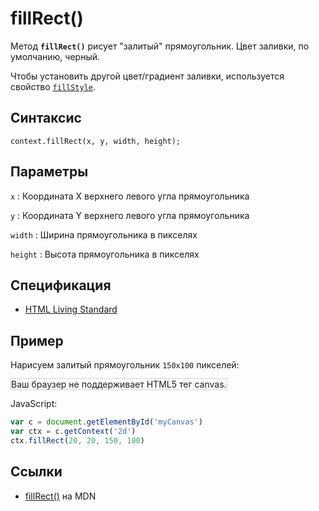 # fillRect()

Метод **`fillRect()`** рисует "залитый" прямоугольник. Цвет заливки, по умолчанию, черный.

Чтобы установить другой цвет/градиент заливки, используется свойство [`fillStyle`](fillstyle.md).

## Синтаксис

```
context.fillRect(x, y, width, height);
```

## Параметры

`x`
: Координата X верхнего левого угла прямоугольника

`y`
: Координата Y верхнего левого угла прямоугольника

`width`
: Ширина прямоугольника в пикселях

`height`
: Высота прямоугольника в пикселях

## Спецификация

- [HTML Living Standard](https://html.spec.whatwg.org/multipage/canvas.html#dom-context-2d-fillrect)

## Пример

Нарисуем залитый прямоугольник `150x100` пикселей:

<canvas id="myCanvas" width="300" height="150" style="border:1px solid #d3d3d3;background:#ffffff;">
Ваш браузер не поддерживает HTML5 тег canvas.
</canvas>
<script>
var c=document.getElementById("myCanvas");
var canvOK=1;
try {c.getContext("2d");}
catch (er) {canvOK=0;}
if (canvOK==1){
var ctx=c.getContext("2d");
ctx.fillRect(20,20,150,100);}
</script>

JavaScript:

```js
var c = document.getElementById('myCanvas')
var ctx = c.getContext('2d')
ctx.fillRect(20, 20, 150, 100)
```

## Ссылки

- [fillRect()](https://developer.mozilla.org/ru/docs/Web/API/CanvasRenderingContext2D/fillRect) на MDN
